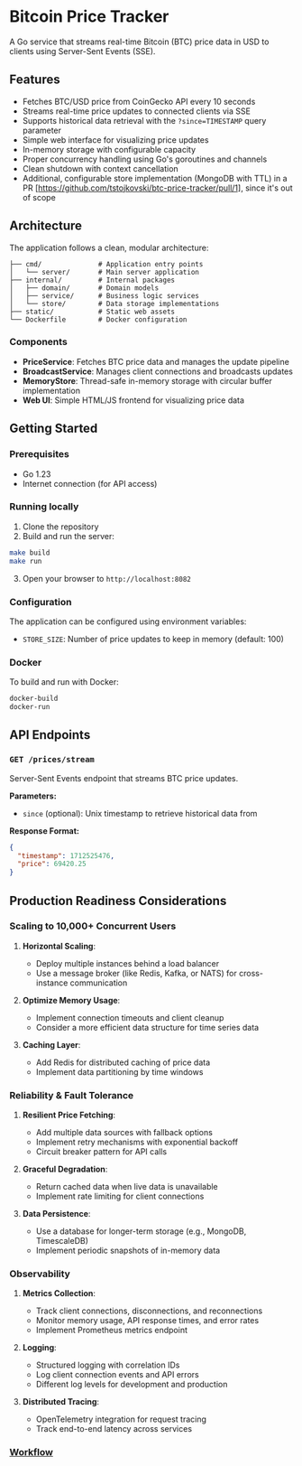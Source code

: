 # Bitcoin Price Tracker

A Go service that streams real-time Bitcoin (BTC) price data in USD to clients using Server-Sent Events (SSE).

## Features

- Fetches BTC/USD price from CoinGecko API every 10 seconds
- Streams real-time price updates to connected clients via SSE
- Supports historical data retrieval with the `?since=TIMESTAMP` query parameter
- Simple web interface for visualizing price updates
- In-memory storage with configurable capacity
- Proper concurrency handling using Go's goroutines and channels
- Clean shutdown with context cancellation
- Additional, configurable store implementation (MongoDB with TTL) in a PR [https://github.com/tstojkovski/btc-price-tracker/pull/1], since it's out of scope

## Architecture

The application follows a clean, modular architecture:

```
├── cmd/              # Application entry points
│   └── server/       # Main server application
├── internal/         # Internal packages
│   ├── domain/       # Domain models
│   ├── service/      # Business logic services
│   └── store/        # Data storage implementations
├── static/           # Static web assets
└── Dockerfile        # Docker configuration
```

### Components

- **PriceService**: Fetches BTC price data and manages the update pipeline
- **BroadcastService**: Manages client connections and broadcasts updates
- **MemoryStore**: Thread-safe in-memory storage with circular buffer implementation
- **Web UI**: Simple HTML/JS frontend for visualizing price data

## Getting Started

### Prerequisites

- Go 1.23
- Internet connection (for API access)

### Running locally

1. Clone the repository
2. Build and run the server:

```bash
make build
make run
```

3. Open your browser to `http://localhost:8082`

### Configuration

The application can be configured using environment variables:

- `STORE_SIZE`: Number of price updates to keep in memory (default: 100)

### Docker

To build and run with Docker:

```bash
docker-build
docker-run
```

## API Endpoints

### `GET /prices/stream`

Server-Sent Events endpoint that streams BTC price updates.

**Parameters:**
- `since` (optional): Unix timestamp to retrieve historical data from

**Response Format:**
```json
{
  "timestamp": 1712525476,
  "price": 69420.25
}
```

## Production Readiness Considerations

### Scaling to 10,000+ Concurrent Users

1. **Horizontal Scaling**:
   - Deploy multiple instances behind a load balancer
   - Use a message broker (like Redis, Kafka, or NATS) for cross-instance communication

2. **Optimize Memory Usage**:
   - Implement connection timeouts and client cleanup
   - Consider a more efficient data structure for time series data

3. **Caching Layer**:
   - Add Redis for distributed caching of price data
   - Implement data partitioning by time windows

### Reliability & Fault Tolerance

1. **Resilient Price Fetching**:
   - Add multiple data sources with fallback options
   - Implement retry mechanisms with exponential backoff
   - Circuit breaker pattern for API calls

2. **Graceful Degradation**:
   - Return cached data when live data is unavailable
   - Implement rate limiting for client connections

3. **Data Persistence**:
   - Use a database for longer-term storage (e.g., MongoDB, TimescaleDB)
   - Implement periodic snapshots of in-memory data

### Observability

1. **Metrics Collection**:
   - Track client connections, disconnections, and reconnections
   - Monitor memory usage, API response times, and error rates
   - Implement Prometheus metrics endpoint

2. **Logging**:
   - Structured logging with correlation IDs
   - Log client connection events and API errors
   - Different log levels for development and production

3. **Distributed Tracing**:
   - OpenTelemetry integration for request tracing
   - Track end-to-end latency across services

### [Workflow](/docs/workflow.md) 
